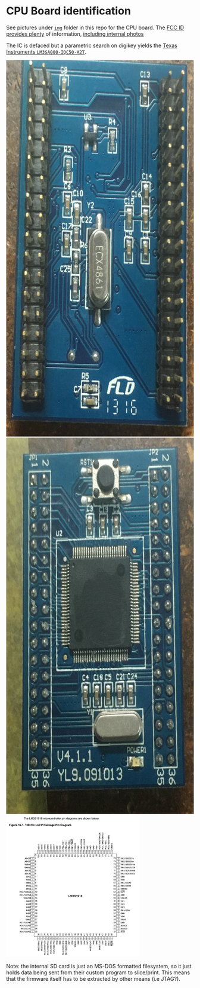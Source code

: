 # CPU Board identification

See pictures under [`img`](https://github.com/CCHS-Melbourne/4D-Printers/tree/master/Up%20Plus%202/img) folder in this repo for the CPU board. The [FCC ID provides plenty](https://fccid.io/2AAHW-3DP-14-4D) of information, [including internal photos](https://fccid.io/2AAHW-3DP-14-4D/Internal-Photos/Interior-Photos-2010844.pdf)

The IC is defaced but a parametric search on digikey yields the [Texas Instruments `LM3SA000-IQC50-A2T`](https://www.ti.com/lit/ds/symlink/lm3s1918.pdf).

<img src="img/IMG_1256.JPG" width="756" height="1008">
<img src="img/IMG_1257.JPG" width="756" height="1008">
<img src="img/pinout.png" width="358" height="379">

Note: the internal SD card is just an MS-DOS formatted filesystem, so it just holds data being sent from their custom program to slice/print. This means that the firmware itself has to be extracted by other means (i.e JTAG?).
